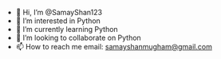 - 👋 Hi, I’m @SamayShan123
- 👀 I’m interested in Python
- 🌱 I’m currently learning Python
- 💞️ I’m looking to collaborate on Python 
- 📫 How to reach me email: samayshanmugham@gmail.com

<!---
SamayShan123/SamayShan123 is a ✨ special ✨ repository because its `README.md` (this file) appears on your GitHub profile.
You can click the Preview link to take a look at your changes.
--->
